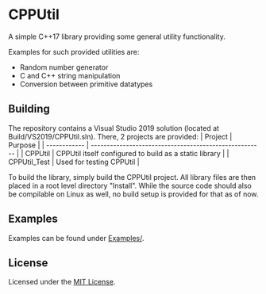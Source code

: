 # CPPUtil
A simple C++17 library providing some general utility functionality.

Examples for such provided utilities are:
- Random number generator
- C and C++ string manipulation
- Conversion between primitive datatypes

## Building
The repository contains a Visual Studio 2019 solution (located at Build/VS2019/CPPUtil.sln). There, 2 projects are provided:
| Project      | Purpose                                                |
| ------------ | ------------------------------------------------------ |
| CPPUtil      | CPPUtil itself configured to build as a static library |
| CPPUtil_Test | Used for testing CPPUtil                               |

To build the library, simply build the CPPUtil project. All library files are then placed in a root level directory "Install". While the source code should also be compilable on Linux as well, no build setup is provided for that as of now.

## Examples
Examples can be found under [Examples/](https://github.com/marco-stephan/CPPUtil/tree/master/Sources/CPPUtil).

## License
Licensed under the [MIT License](LICENSE).